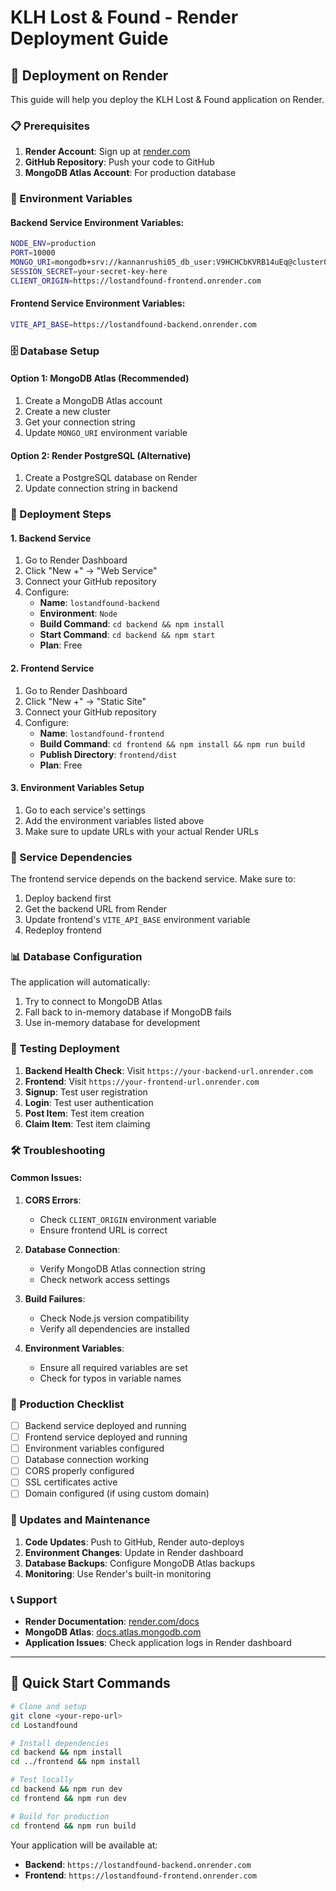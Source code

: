 # KLH Lost & Found - Render Deployment Guide

## 🚀 Deployment on Render

This guide will help you deploy the KLH Lost & Found application on Render.

### 📋 Prerequisites

1. **Render Account**: Sign up at [render.com](https://render.com)
2. **GitHub Repository**: Push your code to GitHub
3. **MongoDB Atlas Account**: For production database

### 🔧 Environment Variables

#### Backend Service Environment Variables:

```bash
NODE_ENV=production
PORT=10000
MONGO_URI=mongodb+srv://kannanrushi05_db_user:V9HCHCbKVRB14uEq@cluster0.p2iuqpr.mongodb.net/web?retryWrites=true&w=majority&appName=Cluster0
SESSION_SECRET=your-secret-key-here
CLIENT_ORIGIN=https://lostandfound-frontend.onrender.com
```

#### Frontend Service Environment Variables:

```bash
VITE_API_BASE=https://lostandfound-backend.onrender.com
```

### 🗄️ Database Setup

#### Option 1: MongoDB Atlas (Recommended)
1. Create a MongoDB Atlas account
2. Create a new cluster
3. Get your connection string
4. Update `MONGO_URI` environment variable

#### Option 2: Render PostgreSQL (Alternative)
1. Create a PostgreSQL database on Render
2. Update connection string in backend

### 📁 Deployment Steps

#### 1. Backend Service
1. Go to Render Dashboard
2. Click "New +" → "Web Service"
3. Connect your GitHub repository
4. Configure:
   - **Name**: `lostandfound-backend`
   - **Environment**: `Node`
   - **Build Command**: `cd backend && npm install`
   - **Start Command**: `cd backend && npm start`
   - **Plan**: Free

#### 2. Frontend Service
1. Go to Render Dashboard
2. Click "New +" → "Static Site"
3. Connect your GitHub repository
4. Configure:
   - **Name**: `lostandfound-frontend`
   - **Build Command**: `cd frontend && npm install && npm run build`
   - **Publish Directory**: `frontend/dist`
   - **Plan**: Free

#### 3. Environment Variables Setup
1. Go to each service's settings
2. Add the environment variables listed above
3. Make sure to update URLs with your actual Render URLs

### 🔗 Service Dependencies

The frontend service depends on the backend service. Make sure to:
1. Deploy backend first
2. Get the backend URL from Render
3. Update frontend's `VITE_API_BASE` environment variable
4. Redeploy frontend

### 📊 Database Configuration

The application will automatically:
1. Try to connect to MongoDB Atlas
2. Fall back to in-memory database if MongoDB fails
3. Use in-memory database for development

### 🧪 Testing Deployment

1. **Backend Health Check**: Visit `https://your-backend-url.onrender.com`
2. **Frontend**: Visit `https://your-frontend-url.onrender.com`
3. **Signup**: Test user registration
4. **Login**: Test user authentication
5. **Post Item**: Test item creation
6. **Claim Item**: Test item claiming

### 🛠️ Troubleshooting

#### Common Issues:

1. **CORS Errors**: 
   - Check `CLIENT_ORIGIN` environment variable
   - Ensure frontend URL is correct

2. **Database Connection**:
   - Verify MongoDB Atlas connection string
   - Check network access settings

3. **Build Failures**:
   - Check Node.js version compatibility
   - Verify all dependencies are installed

4. **Environment Variables**:
   - Ensure all required variables are set
   - Check for typos in variable names

### 📝 Production Checklist

- [ ] Backend service deployed and running
- [ ] Frontend service deployed and running
- [ ] Environment variables configured
- [ ] Database connection working
- [ ] CORS properly configured
- [ ] SSL certificates active
- [ ] Domain configured (if using custom domain)

### 🔄 Updates and Maintenance

1. **Code Updates**: Push to GitHub, Render auto-deploys
2. **Environment Changes**: Update in Render dashboard
3. **Database Backups**: Configure MongoDB Atlas backups
4. **Monitoring**: Use Render's built-in monitoring

### 📞 Support

- **Render Documentation**: [render.com/docs](https://render.com/docs)
- **MongoDB Atlas**: [docs.atlas.mongodb.com](https://docs.atlas.mongodb.com)
- **Application Issues**: Check application logs in Render dashboard

---

## 🎯 Quick Start Commands

```bash
# Clone and setup
git clone <your-repo-url>
cd Lostandfound

# Install dependencies
cd backend && npm install
cd ../frontend && npm install

# Test locally
cd backend && npm run dev
cd frontend && npm run dev

# Build for production
cd frontend && npm run build
```

Your application will be available at:
- **Backend**: `https://lostandfound-backend.onrender.com`
- **Frontend**: `https://lostandfound-frontend.onrender.com`
